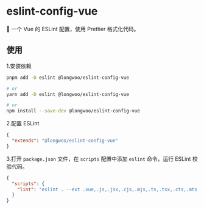 # eslint-config-vue

🔧 一个 Vue 的 ESLint 配置，使用 Prettier 格式化代码。

## 使用

1.安装依赖

```sh
pnpm add -D eslint @longwoo/eslint-config-vue

# or
yarn add -D eslint @longwoo/eslint-config-vue

# or
npm install --save-dev @longwoo/eslint-config-vue
```

2.配置 ESLint

```json
{
  "extends": "@longwoo/eslint-config-vue"
}
```

3.打开 `package.json` 文件，在 `scripts` 配置中添加 `eslint` 命令，运行 ESLint 校验代码。

```json
{
  "scripts": {
    "lint": "eslint . --ext .vue,.js,.jsx,.cjs,.mjs,.ts,.tsx,.cts,.mts --fix --ignore-path .gitignore"
  }
}
```
